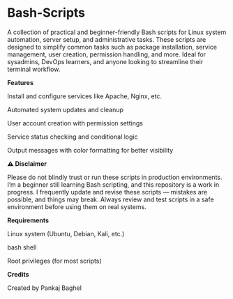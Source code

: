 # Bash-Scripts
A collection of practical and beginner-friendly Bash scripts for Linux system automation, server setup, and administrative tasks. These scripts are designed to simplify common tasks such as package installation, service management, user creation, permission handling, and more. Ideal for sysadmins, DevOps learners, and anyone looking to streamline their terminal workflow.



**Features**

Install and configure services like Apache, Nginx, etc.

Automated system updates and cleanup

User account creation with permission settings

Service status checking and conditional logic

Output messages with color formatting for better visibility




**⚠ Disclaimer**

Please do not blindly trust or run these scripts in production environments.
I’m a beginner still learning Bash scripting, and this repository is a work in progress.
I frequently update and revise these scripts — mistakes are possible, and things may break.
Always review and test scripts in a safe environment before using them on real systems.



 
**Requirements**

Linux system (Ubuntu, Debian, Kali, etc.)

bash shell

Root privileges (for most scripts)


 
 **Credits**
 
Created by Pankaj Baghel
